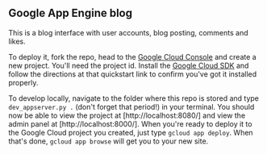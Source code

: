 ## Google App Engine blog
This is a blog interface with user accounts, blog posting, comments and likes.

To deploy it, fork the repo, head to the [Google Cloud Console](https://console.cloud.google.com) and create a new project. You'll need the project id. Install the [Google Cloud SDK](https://cloud.google.com/appengine/docs/python/quickstart) and follow the directions at that quickstart link to confirm you've got it installed properly.

To develop locally, navigate to the folder where this repo is stored and type `dev_appserver.py .` (don't forget that period!) in your terminal. You should now be able to view the project at [http://localhost:8080/] and view the admin panel at [http://localhost:8000/]. When you're ready to deploy it to the Google Cloud project you created, just type `gcloud app deploy`. When that's done, `gcloud app browse` will get you to your new site.